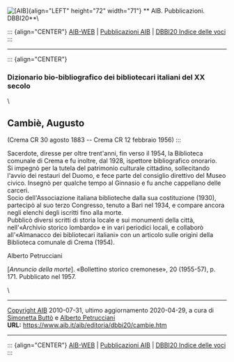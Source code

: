 ![\[AIB\]](/aib/wi/aibv72.gif){align="LEFT" height="72" width="71"}
** AIB. Pubblicazioni. DBBI20**\

::: {align="CENTER"}
[AIB-WEB](/) \| [Pubblicazioni AIB](/pubblicazioni/) \| [DBBI20 Indice
delle voci](dbbi20.htm)
:::

------------------------------------------------------------------------

::: {align="CENTER"}
### Dizionario bio-bibliografico dei bibliotecari italiani del XX secolo

\

## Cambiè, Augusto

(Crema CR 30 agosto 1883 -- Crema CR 12 febbraio 1956)
:::

Sacerdote, diresse per oltre trent\'anni, fin verso il 1954, la
Biblioteca comunale di Crema e fu inoltre, dal 1928, ispettore
bibliografico onorario.\
Si impegnò per la tutela del patrimonio culturale cittadino,
sollecitando l\'avvio dei restauri del Duomo, e fece parte del consiglio
direttivo del Museo civico. Insegnò per qualche tempo al Ginnasio e fu
anche cappellano delle carceri.\
Socio dell\'Associazione italiana biblioteche dalla sua costituzione
(1930), partecipò al suo terzo Congresso, tenuto a Bari nel 1934, e
compare ancora negli elenchi degli iscritti fino alla morte.\
Pubblicò diversi scritti di storia locale e sui monumenti della città,
nell\'«Archivio storico lombardo» e in vari periodici locali, e
collaborò all\'«Almanacco dei bibliotecari italiani» con un articolo
sulle origini della Biblioteca comunale di Crema (1954).

Alberto Petrucciani

\[*Annuncio della morte*\]. «Bollettino storico cremonese», 20
(1955-57), p. 171. Pubblicato nel 1957.

\

------------------------------------------------------------------------

[Copyright AIB](/su-questo-sito/dichiarazione-di-copyright-aib-web/)
2010-07-31, ultimo aggiornamento 2020-04-29, a cura di [Simonetta
Buttò](/aib/redazione3.htm) e [Alberto
Petrucciani](/su-questo-sito/redazione-aib-web/)\
**URL:** https://www.aib.it/aib/editoria/dbbi20/cambie.htm

------------------------------------------------------------------------

::: {align="CENTER"}
[AIB-WEB](/) \| [Pubblicazioni AIB](/pubblicazioni/) \| [DBBI20 Indice
delle voci](dbbi20.htm)
:::
